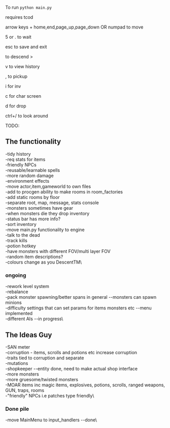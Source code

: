 
To run `python main.py`

requires tcod

arrow keys + home,end,page_up,page_down OR numpad to move

5 or . to wait

esc to save and exit

to descend >

v to view history

, to pickup

i for inv

c for char screen

d for drop

ctrl+/ to look around

TODO: 

## The functionality

-tidy history\
-req stats for items\
-friendly NPCs\
-reusable/learnable spells\
-more random damage\
-environment effects\
-move actor,item,gameworld to own files\
-add to procgen ability to make rooms in room_factories\
-add static rooms by floor\
-separate root, map, message, stats console\
-monsters sometimes have gear\
-when monsters die they drop inventory\
-status bar has more info?\
-sort inventory\
-move main.py functionality to engine\
-talk to the dead\
-track kills\
-potion hotkey\
-have monsters with different FOV/multi layer FOV\
-random item descriptions?\
-colours change as you DescentTM\

### ongoing
-rework level system\
-rebalance\
-pack monster spawning/better spans in general --monsters can spawn minions\
-difficulty settings that can set params for items monsters etc --menu implemented\
-different AIs --in progress\

## The Ideas Guy

-SAN meter\
-corruption - items, scrolls and potions etc increase corruption\
-traits tied to corruption and separate\
-mutations\
-shopkeeper --entity done, need to make actual shop interface\
-more monsters\
-more gruesome/twisted monsters\
-MOAR items inc magic items, explosives, potions, scrolls, ranged weapons, GUN, traps, rooms\
-"friendly" NPCs i.e patches type friendly\

### Done pile
-move MainMenu to input_handlers --done\
